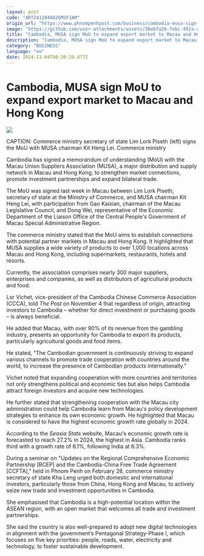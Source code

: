 ```yaml
---
layout: post
code: "ART2411040826M2F1AM"
origin_url: "https://www.phnompenhpost.com/business/cambodia-musa-sign-mou-to-expand-export-market-to-macau-and-hong-kong"
image: "https://github.com/user-attachments/assets/36ebfa26-febc-492a-a18d-fbc7f0a96a10"
title: "Cambodia, MUSA sign MoU to expand export market to Macau and Hong Kong"
description: "​​Cambodia, MUSA sign MoU to expand export market to Macau and Hong Kong​"
category: "BUSINESS"
language: "en"
date: 2024-11-04T08:30:29.877Z
---
```


# Cambodia, MUSA sign MoU to expand export market to Macau and Hong Kong

![](https://github.com/user-attachments/assets/3b7ba482-6512-4323-b8ec-1e3b6fc1851d)

CAPTION: Commerce ministry secretary of state Lim Lork Piseth (left) signs the MoU with MUSA chairman Kit Heng Lei. Commerce ministry

Cambodia has signed a memorandum of understanding (MoU) with the Macau Union Suppliers Association (MUSA), a major distribution and supply network in Macau and Hong Kong, to strengthen market connections, promote investment partnerships and expand bilateral trade. 

The MoU was signed last week in Macau between Lim Lork Piseth, secretary of state at the Ministry of Commerce, and MUSA chairman Kit Heng Lei, with participation from Gao Kaixian, chairman of the Macau Legislative Council, and Dong Wei, representative of the Economic Department of the Liaison Office of the Central People's Government of Macau Special Administrative Region.

The commerce ministry stated that the MoU aims to establish connections with potential partner markets in Macau and Hong Kong. It highlighted that MUSA supplies a wide variety of products to over 1,000 locations across Macau and Hong Kong, including supermarkets, restaurants, hotels and resorts.

Currently, the association comprises nearly 300 major suppliers, enterprises and companies, as well as distributors of agricultural products and food.

Lor Vichet, vice-president of the Cambodia Chinese Commerce Association (CCCA), told _The Post_ on November 4 that regardless of origin, attracting investors to Cambodia – whether for direct investment or purchasing goods – is always beneficial. 

He added that Macau, with over 90% of its revenue from the gambling industry, presents an opportunity for Cambodia to export its products, particularly agricultural goods and food items.

He stated, “The Cambodian government is continuously striving to expand various channels to promote trade cooperation with countries around the world, to increase the presence of Cambodian products internationally.”

Vichet noted that expanding cooperation with more countries and territories not only strengthens political and economic ties but also helps Cambodia attract foreign investors and acquire new technologies.

He further stated that strengthening cooperation with the Macau city administration could help Cambodia learn from Macau's policy development strategies to enhance its own economic growth. He highlighted that Macau is considered to have the highest economic growth rate globally in 2024.

According to the _Seasia Stats_ website, Macau's economic growth rate is forecasted to reach 27.2% in 2024, the highest in Asia. Cambodia ranks third with a growth rate of 6.1%, following India at 6.3%.

During a seminar on "Updates on the Regional Comprehensive Economic Partnership \[RCEP\] and the Cambodia-China Free Trade Agreement \[CCFTA\]," held in Phnom Penh on February 28, commerce ministry secretary of state Kha Leng urged both domestic and international investors, particularly those from China, Hong Kong and Macau, to actively seize new trade and investment opportunities in Cambodia. 

She emphasised that Cambodia is a high-potential location within the ASEAN region, with an open market that welcomes all trade and investment partnerships. 

She said the country is also well-prepared to adopt new digital technologies in alignment with the government’s Pentagonal Strategy-Phase I, which focuses on five key priorities: people, roads, water, electricity and technology, to foster sustainable development.